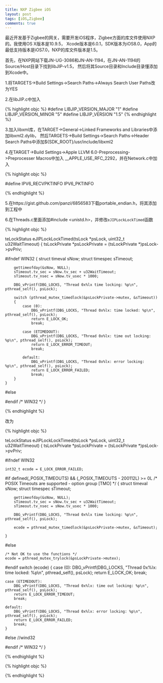 ```yaml
---
title: NXP Zigbee iOS
layout: post
tags: [iOS,Zigbee]
comments: true
---
```


最近开发基于Zigbee的网关，需要开发iOS程序，Zigbee方面的库文件使用NXP的。我使用OS X版本是10.9.5，
Xcode版本是6.0.1，SDK版本为iOS8.0，App的最低支持版本是iOS7.0，NXP的库文件版本是1.5。

首先，在NXP网站下载JN-UG-3086和JN-AN-1194，在JN-AN-1194的Source/Host目录下找到libJIP-v1.5，
然后将其Source目录和Include目录懂添加到Xcode中。

1.将TARGETS->Build Settings->Search Paths->Always Search User Paths改为YES

2.在libJIP.c中加入

{% highlight objc %}
#define LIBJIP_VERSION_MAJOR    "1"
#define LIBJIP_VERSION_MINOR    "5"
#define LIBJIP_VERSION          "1.5"
{% endhighlight %}

3.加入libxml库，在TARGET->General->Linked Frameworks and Libraries中添加libxml2.dylib，
然后TARGETS->Build Settings->Search Paths->Header Search Paths中添加${SDK_ROOT}/usr/include/libxml2

4.在TARGET->Build Settings->Apple LLVM 6.0-Preprocessing->Preprocesser Macros中加入
__APPLE_USE_RFC_2292，并在Network.c中加入

{% highlight objc %}

#define IPV6_RECVPKTINFO    IPV6_PKTINFO

{% endhighlight %}

5.在https://gist.github.com/panzi/6856583下载portable_endian.h，将其添加到工程中

6.在Threads.c里面添加#include <unistd.h>，并修改`eJIPLockLockTimed`函数

{% highlight objc %}

teLockStatus eJIPLockLockTimed(tsLock *psLock, uint32_t u32WaitTimeout)
{
    tsLockPrivate *psLockPrivate = (tsLockPrivate *)psLock->pvPriv;
    
#ifndef WIN32
    {
        struct timeval sNow;
        struct timespec sTimeout;
        
        gettimeofday(&sNow, NULL);
        sTimeout.tv_sec = sNow.tv_sec + u32WaitTimeout;
        sTimeout.tv_nsec = sNow.tv_usec * 1000;
        
        DBG_vPrintf(DBG_LOCKS, "Thread 0x%lx time locking: %p\n", pthread_self(), psLock);

        switch (pthread_mutex_timedlock(&psLockPrivate->mutex, &sTimeout))
        {
            case (0):
                DBG_vPrintf(DBG_LOCKS, "Thread 0x%lx: time locked: %p\n", pthread_self(), psLock);
                return E_LOCK_OK;
                break;
                
            case (ETIMEDOUT):
                DBG_vPrintf(DBG_LOCKS, "Thread 0x%lx: time out locking: %p\n", pthread_self(), psLock);
                return E_LOCK_ERROR_TIMEOUT;
                break;

            default:
                DBG_vPrintf(DBG_LOCKS, "Thread 0x%lx: error locking: %p\n", pthread_self(), psLock);
                return E_LOCK_ERROR_FAILED;
                break;
        }
    }
    
#else
    
    
#endif /* WIN32 */
}

{% endhighlight %}

改为

{% highlight objc %}

teLockStatus eJIPLockLockTimed(tsLock *psLock, uint32_t u32WaitTimeout)
{
    tsLockPrivate *psLockPrivate = (tsLockPrivate *)psLock->pvPriv;
    
#ifndef WIN32
    
    int32_t ecode = E_LOCK_ERROR_FAILED;
#if defined(_POSIX_TIMEOUTS) && (_POSIX_TIMEOUTS - 200112L) >= 0L
    /* POSIX Timeouts are supported - option group [TMO] */
    {
        struct timeval sNow;
        struct timespec sTimeout;
        
        gettimeofday(&sNow, NULL);
        sTimeout.tv_sec = sNow.tv_sec + u32WaitTimeout;
        sTimeout.tv_nsec = sNow.tv_usec * 1000;
        
        DBG_vPrintf(DBG_LOCKS, "Thread 0x%lx time locking: %p\n", pthread_self(), psLock);
        
        ecode = pthread_mutex_timedlock(&psLockPrivate->mutex, &sTimeout);
        
    }

    
#else
    
    /* Not OK to use the functions */
    ecode = pthread_mutex_trylock(&psLockPrivate->mutex);
    
    
#endif
    switch (ecode)
    {
    case (0):
        DBG_vPrintf(DBG_LOCKS, "Thread 0x%lx: time locked: %p\n", pthread_self(), psLock);
        return E_LOCK_OK;
        break;
        
    case (ETIMEDOUT):
        DBG_vPrintf(DBG_LOCKS, "Thread 0x%lx: time out locking: %p\n", pthread_self(), psLock);
        return E_LOCK_ERROR_TIMEOUT;
        break;
        
    default:
        DBG_vPrintf(DBG_LOCKS, "Thread 0x%lx: error locking: %p\n", pthread_self(), psLock);
        return E_LOCK_ERROR_FAILED;
        break;
    }
    
#else
    //wind32
    
#endif /* WIN32 */
}

{% endhighlight %}

{% highlight objc %}

{% endhighlight %}
